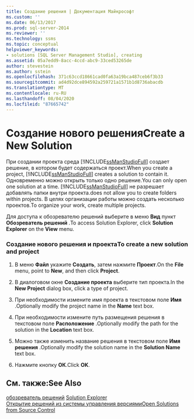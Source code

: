 ```yaml
---
title: Создание решения | Документация Майкрософт
ms.custom: ''
ms.date: 06/13/2017
ms.prod: sql-server-2014
ms.reviewer: ''
ms.technology: ssms
ms.topic: conceptual
helpviewer_keywords:
- solutions [SQL Server Management Studio], creating
ms.assetid: 05a7edd9-8acc-4ccd-abc9-33ced53265de
author: stevestein
ms.author: sstein
ms.openlocfilehash: 371c63ccd18661cad0fa63a19bca487ceb6f3b33
ms.sourcegitcommit: ad4d92dce894592a259721a1571b1d8736abacdb
ms.translationtype: MT
ms.contentlocale: ru-RU
ms.lasthandoff: 08/04/2020
ms.locfileid: "87665742"
---
```

# <a name="create-a-new-solution"></a><span data-ttu-id="a6af6-102">Создание нового решения</span><span class="sxs-lookup"><span data-stu-id="a6af6-102">Create a New Solution</span></span>
  <span data-ttu-id="a6af6-103">При создании проекта среда [!INCLUDE[ssManStudioFull](../../includes/ssmanstudiofull-md.md)] создает решение, в котором будет содержаться проект.</span><span class="sxs-lookup"><span data-stu-id="a6af6-103">When you create a project, [!INCLUDE[ssManStudioFull](../../includes/ssmanstudiofull-md.md)] creates a solution to contain it.</span></span> <span data-ttu-id="a6af6-104">Одновременно можно открыть только одно решение.</span><span class="sxs-lookup"><span data-stu-id="a6af6-104">You can only open one solution at a time.</span></span> [!INCLUDE[ssManStudioFull](../../includes/ssmanstudiofull-md.md)] <span data-ttu-id="a6af6-105">не разрешает добавлять папки внутри проекта.</span><span class="sxs-lookup"><span data-stu-id="a6af6-105">does not allow you to create folders within projects.</span></span> <span data-ttu-id="a6af6-106">В целях организации работы можно создать несколько проектов.</span><span class="sxs-lookup"><span data-stu-id="a6af6-106">To organize your work, create multiple projects.</span></span>  
  
 <span data-ttu-id="a6af6-107">Для доступа к обозревателю решений выберите в меню **Вид** пункт **Обозреватель решений** .</span><span class="sxs-lookup"><span data-stu-id="a6af6-107">To access Solution Explorer, click **Solution Explorer** on the **View** menu.</span></span>  
  
### <a name="to-create-a-new-solution-and-project"></a><span data-ttu-id="a6af6-108">Создание нового решения и проекта</span><span class="sxs-lookup"><span data-stu-id="a6af6-108">To create a new solution and project</span></span>  
  
1.  <span data-ttu-id="a6af6-109">В меню **Файл** укажите **Создать**, затем нажмите **Проект**.</span><span class="sxs-lookup"><span data-stu-id="a6af6-109">On the **File** menu, point to **New**, and then click **Project**.</span></span>  
  
2.  <span data-ttu-id="a6af6-110">В диалоговом окне **Создание проекта** выберите тип проекта.</span><span class="sxs-lookup"><span data-stu-id="a6af6-110">In the **New Project** dialog box, click a type of project.</span></span>  
  
3.  <span data-ttu-id="a6af6-111">При необходимости измените имя проекта в текстовом поле **Имя** .</span><span class="sxs-lookup"><span data-stu-id="a6af6-111">Optionally modify the project name in the **Name** text box.</span></span>  
  
4.  <span data-ttu-id="a6af6-112">При необходимости измените путь размещения решения в текстовом поле **Расположение** .</span><span class="sxs-lookup"><span data-stu-id="a6af6-112">Optionally modify the path for the solution in the **Location** text box.</span></span>  
  
5.  <span data-ttu-id="a6af6-113">Можно также изменить название решения в текстовом поле **Имя решения** .</span><span class="sxs-lookup"><span data-stu-id="a6af6-113">Optionally modify the solution name in the **Solution Name** text box.</span></span>  
  
6.  <span data-ttu-id="a6af6-114">Нажмите кнопку **ОК**.</span><span class="sxs-lookup"><span data-stu-id="a6af6-114">Click **OK**.</span></span>  
  
## <a name="see-also"></a><span data-ttu-id="a6af6-115">См. также:</span><span class="sxs-lookup"><span data-stu-id="a6af6-115">See Also</span></span>  
 <span data-ttu-id="a6af6-116">[обозреватель решений](solution-explorer.md) </span><span class="sxs-lookup"><span data-stu-id="a6af6-116">[Solution Explorer](solution-explorer.md) </span></span>  
 [<span data-ttu-id="a6af6-117">Открытие решений из системы управления версиями</span><span class="sxs-lookup"><span data-stu-id="a6af6-117">Open Solutions from Source Control</span></span>](../../database-engine/open-solutions-from-source-control.md)  
  
  
